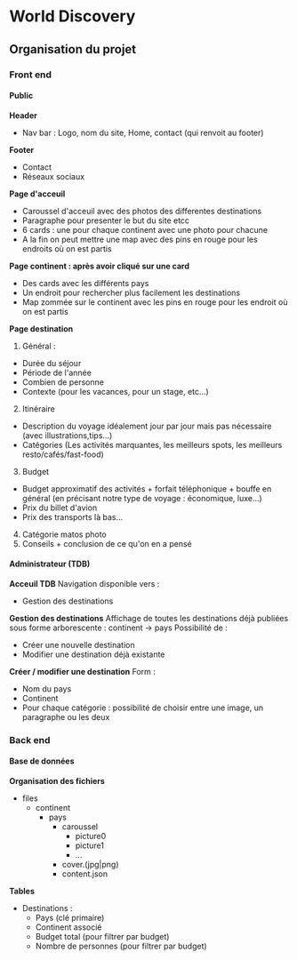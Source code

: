 # World Discovery

## Organisation du projet

### Front end

#### Public

**Header** 
- Nav bar : Logo, nom du site, Home, contact (qui renvoit au footer)

**Footer**
- Contact 
- Réseaux sociaux

**Page d'acceuil**
- Caroussel d'acceuil avec des photos des differentes destinations 
- Paragraphe pour presenter le but du site etcc
- 6 cards : une pour chaque continent avec une photo pour chacune
- A la fin on peut mettre une map avec des pins en rouge pour les endroits où on est partis 

**Page continent : après avoir cliqué sur une card**
- Des cards avec les différents pays 
- Un endroit pour rechercher plus facilement les destinations
- Map zommée sur le continent avec les pins en rouge pour les endroit où on est partis

**Page destination**
1. Général :
- Durée du séjour
- Période de l'année 
- Combien de personne 
- Contexte (pour les vacances, pour un stage, etc...)

2. Itinéraire
- Description du voyage idéalement jour par jour mais pas nécessaire (avec illustrations,tips...)
- Catégories (Les activités marquantes, les meilleurs spots, les meilleurs resto/cafés/fast-food)

3. Budget 
- Budget approximatif des activités + forfait téléphonique + bouffe en général (en précisant notre type de voyage : économique, luxe...)
- Prix du billet d'avion
- Prix des transports là bas...
 
4. Catégorie matos photo
5. Conseils + conclusion de ce qu'on en a pensé


#### Administrateur (TDB)

**Acceuil TDB**
Navigation disponible vers :
- Gestion des destinations

**Gestion des destinations**
Affichage de toutes les destinations déjà publiées sous forme arborescente : continent -> pays
Possibilité de :
- Créer une nouvelle destination
- Modifier une destination déjà existante

**Créer / modifier une destination**
Form :
- Nom du pays
- Continent
- Pour chaque catégorie : possibilité de choisir entre une image, un paragraphe ou les deux


### Back end

#### Base de données
**Organisation des fichiers**
- files
    - continent
        - pays
            - caroussel
                - picture0
                - picture1
                - ...
            - cover.(jpg|png)
            - content.json

**Tables**
- Destinations :
    - Pays (clé primaire)
    - Continent associé
    - Budget total (pour filtrer par budget)
    - Nombre de personnes (pour filtrer par budget)

